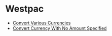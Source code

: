 # Westpac

* [Convert Various Currencies](TestUserStoryTwo.html "c:run")  
* [Convert Currency With No Amount Specified](TestUserStoryOne.html "c:run")  
